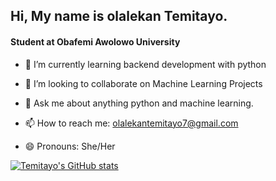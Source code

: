 ## Hi, My name is olalekan Temitayo.
#### Student at Obafemi Awolowo University

<!--
**temitayopelumi/temitayopelumi** is a ✨ _special_ ✨ repository because its `README.md` (this file) appears on your GitHub profile.

Here are some ideas to get you started:-->

 
- 🌱 I’m currently learning backend development with python
- 👯 I’m looking to collaborate on Machine Learning Projects

- 💬 Ask me about anything python and machine learning.
- 📫 How to reach me: olalekantemitayo7@gmail.com
- 😄 Pronouns: She/Her

[![Temitayo's GitHub stats](https://github-readme-stats.vercel.app/api?username=temitayopelumi)](https://github.com/temitayopelumi/github-readme-stats)

